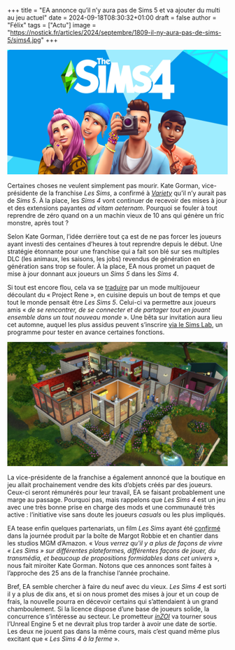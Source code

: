 +++
title = "EA annonce qu’il n’y aura pas de Sims 5 et va ajouter du multi au jeu actuel"
date = 2024-09-18T08:30:32+01:00
draft = false
author = "Félix"
tags = ["Actu"]
image = "https://nostick.fr/articles/2024/septembre/1809-il-ny-aura-pas-de-sims-5/sims4.jpg"
+++

![Les Sims 4](sims4.jpg "C’est reparti pour une décennie") 

Certaines choses ne veulent simplement pas mourir. Kate Gorman, vice-présidente de la franchise *Les Sims*, a confirmé à *[Variety](https://variety.com/2024/gaming/news/the-sims-5-update-multiplayer-creator-content-ea-interview-1236142010/)* qu’il n’y aurait pas de *Sims 5*. À la place, les *Sims 4* vont continuer de recevoir des mises à jour et des extensions payantes *ad vitam aeternam*. Pourquoi se fouler à tout reprendre de zéro quand on a un machin vieux de 10 ans qui génère un fric monstre, après tout ?

Selon Kate Gorman, l’idée derrière tout ça est de ne pas forcer les joueurs ayant investi des centaines d’heures à tout reprendre depuis le début. Une stratégie étonnante pour une franchise qui a fait son blé sur ses multiples DLC (les animaux, les saisons, les jobs) revendus de génération en génération sans trop se fouler. À la place, EA nous promet un paquet de mise à jour donnant aux joueurs un *Sims 5* dans les *Sims 4*.

Si tout est encore flou, cela va se [traduire](https://www.ea.com/fr-fr/games/the-sims/news/the-future-of-the-sims) par un mode multijoueur découlant du « Project Rene », en cuisine depuis un bout de temps et que tout le monde pensait être *Les Sims 5*. Celui-ci va permettre aux joueurs amis « *de se rencontrer, de se connecter et de partager tout en jouant ensemble dans un tout nouveau monde* ». Une bêta sur invitation aura lieu cet automne, auquel les plus assidus peuvent s’inscrire [via le Sims Lab](https://ea.arcsivr.com/Portal/ea-cte/default), un programme pour tester en avance certaines fonctions.

![Les Sims 4](sims42.jpg) 

La vice-présidente de la franchise a également annoncé que la boutique en jeu allait prochainement vendre des kits d’objets créés par des joueurs. Ceux-ci seront rémunérés pour leur travail, EA se faisant probablement une marge au passage. Pourquoi pas, mais rappelons que *Les Sims 4* est un jeu avec une très bonne prise en charge des mods et une communauté très active : l’initiative vise sans doute les joueurs *casuals* ou les plus impliqués.

EA tease enfin quelques partenariats, un film *Les Sims* ayant été [confirmé](https://variety.com/2024/film/news/the-sims-movie-plot-details-amazon-ea-margot-robbie-1236142126/) dans la journée produit par la boîte de Margot Robbie et en chantier dans les studios MGM d’Amazon. « *Vous verrez qu'il y a plus de façons de vivre « Les Sims » sur différentes plateformes, différentes façons de jouer, du transmédia, et beaucoup de propositions formidables dans cet univers* », nous fait miroiter Kate Gorman. Notons que ces annonces sont faites à l’approche des 25 ans de la franchise l’année prochaine.
 
Bref, EA semble chercher à faire du neuf avec du vieux. *Les Sims 4* est sorti il y a plus de dix ans, et si on nous promet des mises à jour et un coup de frais, la nouvelle pourra en décevoir certains qui s’attendaient à un grand chamboulement. Si la licence dispose d’une base de joueurs solide, la concurrence s’intéresse au secteur. Le prometteur *[inZOI](https://store.steampowered.com/app/2456740/inZOI/)* va tourner sous l’Unreal Engine 5 et ne devrait plus trop tarder à avoir une date de sortie. Les deux ne jouent pas dans la même cours, mais c’est quand même plus excitant que « *Les Sims 4 à la ferme* ».